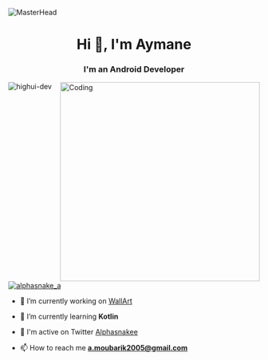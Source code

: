 ![MasterHead](https://1.bp.blogspot.com/-7A4WynwLsMw/XbBpCXG8fHI/AAAAAAAAMt4/uOa1bpLskYgrwGbllhSu2SDj_Mig8SXJQCLcBGAsYHQ/s1600/2000_600px.gif)
<h1 align="center">Hi 👋, I'm Aymane</h1>
<h3 align="center">I'm an Android Developer</h3>
<img align="right" alt="Coding" width="400" src="https://media.giphy.com/media/qgQUggAC3Pfv687qPC/giphy.gif">
<p align="left"> <img src="https://komarev.com/ghpvc/?username=highui-dev&label=Profile%20views&color=0e75b6&style=flat" alt="highui-dev" /> </p>

<p align="left"> <a href="https://twitter.com/alphasnake_a" target="blank"><img src="https://img.shields.io/twitter/follow/alphasnake_a?logo=twitter&style=for-the-badge" alt="alphasnake_a" /></a> </p>

- 🔭 I’m currently working on [WallArt](https://play.google.com/store/apps/details?id=com.highui.wallart)

- 🌱 I’m currently learning **Kotlin**

- 📝 I'm active on Twitter [Alphasnakee](https://twitter.com/alphasnakee)

- 📫 How to reach me **a.moubarik2005@gmail.com**
